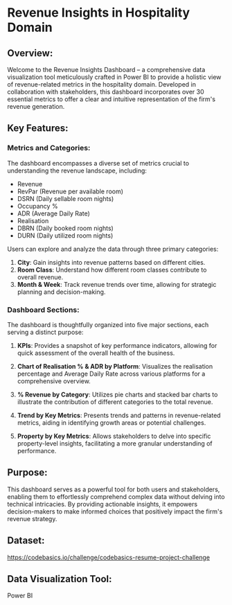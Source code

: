 # Revenue Insights in Hospitality Domain

## Overview:

Welcome to the Revenue Insights Dashboard – a comprehensive data visualization tool meticulously crafted in Power BI to provide a holistic view of revenue-related metrics in the hospitality domain. Developed in collaboration with stakeholders, this dashboard incorporates over 30 essential metrics to offer a clear and intuitive representation of the firm's revenue generation.

## Key Features:

### Metrics and Categories:

The dashboard encompasses a diverse set of metrics crucial to understanding the revenue landscape, including:

- Revenue
- RevPar (Revenue per available room)
- DSRN (Daily sellable room nights)
- Occupancy %
- ADR (Average Daily Rate)
- Realisation
- DBRN (Daily booked room nights)
- DURN (Daily utilized room nights)

Users can explore and analyze the data through three primary categories:

1. **City**: Gain insights into revenue patterns based on different cities.
2. **Room Class**: Understand how different room classes contribute to overall revenue.
3. **Month & Week**: Track revenue trends over time, allowing for strategic planning and decision-making.

### Dashboard Sections:

The dashboard is thoughtfully organized into five major sections, each serving a distinct purpose:

1. **KPIs**: Provides a snapshot of key performance indicators, allowing for quick assessment of the overall health of the business.

2. **Chart of Realisation % & ADR by Platform**: Visualizes the realisation percentage and Average Daily Rate across various platforms for a comprehensive overview.

3. **% Revenue by Category**: Utilizes pie charts and stacked bar charts to illustrate the contribution of different categories to the total revenue.

4. **Trend by Key Metrics**: Presents trends and patterns in revenue-related metrics, aiding in identifying growth areas or potential challenges.

5. **Property by Key Metrics**: Allows stakeholders to delve into specific property-level insights, facilitating a more granular understanding of performance.

## Purpose:

This dashboard serves as a powerful tool for both users and stakeholders, enabling them to effortlessly comprehend complex data without delving into technical intricacies. By providing actionable insights, it empowers decision-makers to make informed choices that positively impact the firm's revenue strategy.

## Dataset:

https://codebasics.io/challenge/codebasics-resume-project-challenge

## Data Visualization Tool:

Power BI
